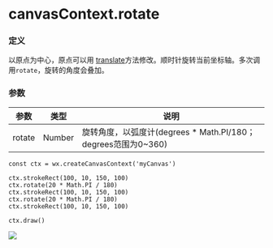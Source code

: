 <!-- https://developers.weixin.qq.com/miniprogram/dev/api/canvas/rotate.html -->

canvasContext.rotate
====================

### 定义

以原点为中心，原点可以用 [translate](https://developers.weixin.qq.com/miniprogram/dev/api/canvas/rotate.html#translate)方法修改。顺时针旋转当前坐标轴。多次调用`rotate`，旋转的角度会叠加。

### 参数

  参数     |  类型     |  说明                                               
-----------|-----------|-----------------------------------------------------
  rotate   |  Number   |旋转角度，以弧度计(degrees * Math.PI/180；degrees范围为0~360)

    const ctx = wx.createCanvasContext('myCanvas')
    
    ctx.strokeRect(100, 10, 150, 100)
    ctx.rotate(20 * Math.PI / 180)
    ctx.strokeRect(100, 10, 150, 100)
    ctx.rotate(20 * Math.PI / 180)
    ctx.strokeRect(100, 10, 150, 100)
    
    ctx.draw()
    

![](https://mp.weixin.qq.com/debug/wxadoc/dev/image/canvas/rotate.png?t=2018413)

